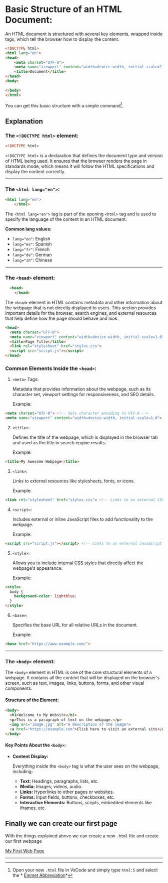 # Basic Structure of an HTML Document:

An HTML document is structured with several key elements, wrapped inside tags, which tell the browser how to display the content.

```html
<!DOCTYPE html>
<html lang="en">
<head>
    <meta charset="UTF-8">
    <meta name="viewport" content="width=device-width, initial-scale=1.0">
    <title>Document</title>
</head>
<body>
    
</body>
</html>
```
You can get this basic structure with a simple command[^1].

## Explanation 

### The `<!DOCTYPE html>` element:
```html
<!DOCTYPE html>
``` 
`<!DOCTYPE html>` is a declaration that defines the document type and version of HTML being used. It ensures that the browser renders the page in standards mode, which means it will follow the HTML specifications and display the content correctly.

---

### The `<html lang="en">`:
```html
<html lang="en">
    </html>
```
The `<html lang="en">` tag is part of the opening `<html>` tag and is used to specify the language of the content in an HTML document.

**Common lang values:**
   - `lang="en"`: English
   - `lang="es"`: Spanish
   - `lang="fr"`: French
   - `lang="de"`: German
   - `lang="zh"`: Chinese

---
### The `<head>` element:
```html
  <head>
    </head>
```
The `<head>` element in HTML contains metadata and other information about the webpage that is not directly displayed to users. This section provides important details for the browser, search engines, and external resources that help define how the page should behave and look.

```html
<head>
  <meta charset="UTF-8">
  <meta name="viewport" content="width=device-width, initial-scale=1.0">
  <title>Page Title</title>
  <link rel="stylesheet" href="styles.css">
  <script src="script.js"></script>
</head>
```

### Common Elements Inside the `<head>`:
1. `<meta>` Tags:

    Metadata that provides information about the webpage, such as its character set, viewport settings for responsiveness, and SEO details.

    Example:
```html
<meta charset="UTF-8"> <!-- Sets character encoding to UTF-8 -->
<meta name="viewport" content="width=device-width, initial-scale=1.0"> <!-- Ensures responsive design -->
```
2. `<title>`:

    Defines the title of the webpage, which is displayed in the browser tab and used as the title in search engine results.

    Example:
```html    
<title>My Awesome Webpage</title>
```

3. `<link>`:

    Links to external resources like stylesheets, fonts, or icons.

    Example:
```html
<link rel="stylesheet" href="styles.css"> <!-- Links to an external CSS file -->
```
4. `<script>`:

    Includes external or inline JavaScript files to add functionality to the webpage.
    
    Example:
```html
<script src="script.js"></script> <!-- Links to an external JavaScript file -->
```

5. `<style>`:

    Allows you to include internal CSS styles that directly affect the webpage's appearance.

    Example:
```html
<style>
  body {
    background-color: lightblue;
  }
</style>
```

6. `<base>`:

    Specifies the base URL for all relative URLs in the document.
    
    Example:
```html
<base href="https://www.example.com/">
```
---
### The `<body>` element:

The `<body>` element in HTML is one of the core structural elements of a webpage. It contains all the content that will be displayed on the browser's screen, such as text, images, links, buttons, forms, and other visual components.

#### Structure of the <body> Element:

```html
<body>
  <h1>Welcome to My Website</h1>
  <p>This is a paragraph of text on the webpage.</p>
  <img src="image.jpg" alt="A description of the image">
  <a href="https://example.com">Click here to visit an external site</a>
</body>
```

#### Key Points About the `<body>`:
- **Content Display:**

    Everything inside the `<body>` tag is what the user sees on the webpage, including:

    - **Text:** Headings, paragraphs, lists, etc.
    - **Media:** Images, videos, audio.
    - **Links:** Hyperlinks to other pages or websites.
    - **Forms:** Input fields, buttons, checkboxes, etc.
    - **Interactive Elements:** Buttons, scripts, embedded elements like iframes, etc.

## Finally we can create our first page
With the things explained above we can create a new `.html` file and create our first webpage


[My First Web Page](/Stage-2/documents/basics-html/html-5.html) 


---
[^1]: Open your new `.html` file in VsCode and simply type `html:5` and select the *
[Emmet Abbreviation](Stage-2/Resources/Emmet-Abbreviation.png)*



